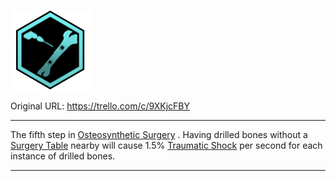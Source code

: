 ![tile060(3).png\|200](./Drilled%20Bones%20-%20Attachments/6718845db30472d958dd7b9f.png)

Original URL: https://trello.com/c/9XKjcFBY

---

The fifth step in [Osteosynthetic Surgery](../Procedures/Osteosynthetic%20Surgery.md) . Having drilled bones without a [Surgery Table](../Items/Surgery%20Table.md) nearby will cause 1.5% [Traumatic Shock](Traumatic%20Shock.md) per second for each instance of drilled bones.

---

